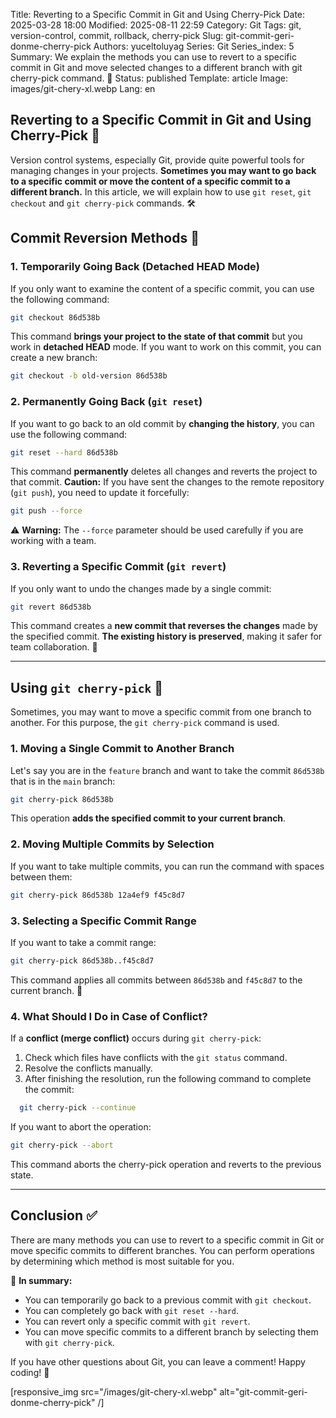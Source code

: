 Title: Reverting to a Specific Commit in Git and Using Cherry-Pick
Date: 2025-03-28 18:00
Modified: 2025-08-11 22:59
Category: Git
Tags: git, version-control, commit, rollback, cherry-pick
Slug: git-commit-geri-donme-cherry-pick
Authors: yuceltoluyag
Series: Git
Series_index: 5
Summary: We explain the methods you can use to revert to a specific commit in Git and move selected changes to a different branch with git cherry-pick command. 🚀
Status: published
Template: article
Image: images/git-chery-xl.webp
Lang: en

## Reverting to a Specific Commit in Git and Using Cherry-Pick 🎯

Version control systems, especially Git, provide quite powerful tools for managing changes in your projects. **Sometimes you may want to go back to a specific commit or move the content of a specific commit to a different branch.** In this article, we will explain how to use `git reset`, `git checkout` and `git cherry-pick` commands. 🛠️

## Commit Reversion Methods 🔄

### **1. Temporarily Going Back (Detached HEAD Mode)**

If you only want to examine the content of a specific commit, you can use the following command:

```bash
git checkout 86d538b
```

This command **brings your project to the state of that commit** but you work in **detached HEAD** mode. If you want to work on this commit, you can create a new branch:

```bash
git checkout -b old-version 86d538b
```

### **2. Permanently Going Back (`git reset`)**

If you want to go back to an old commit by **changing the history**, you can use the following command:

```bash
git reset --hard 86d538b
```

This command **permanently** deletes all changes and reverts the project to that commit. **Caution:** If you have sent the changes to the remote repository (`git push`), you need to update it forcefully:

```bash
git push --force
```

⚠️ **Warning:** The `--force` parameter should be used carefully if you are working with a team.

### **3. Reverting a Specific Commit (`git revert`)**

If you only want to undo the changes made by a single commit:

```bash
git revert 86d538b
```

This command creates a **new commit that reverses the changes** made by the specified commit. **The existing history is preserved**, making it safer for team collaboration. 🤝

---

## Using `git cherry-pick` 🍒

Sometimes, you may want to move a specific commit from one branch to another. For this purpose, the `git cherry-pick` command is used.

### **1. Moving a Single Commit to Another Branch**

Let's say you are in the `feature` branch and want to take the commit `86d538b` that is in the `main` branch:

```bash
git cherry-pick 86d538b
```

This operation **adds the specified commit to your current branch**.

### **2. Moving Multiple Commits by Selection**

If you want to take multiple commits, you can run the command with spaces between them:

```bash
git cherry-pick 86d538b 12a4ef9 f45c8d7
```

### **3. Selecting a Specific Commit Range**

If you want to take a commit range:

```bash
git cherry-pick 86d538b..f45c8d7
```

This command applies all commits between `86d538b` and `f45c8d7` to the current branch. 🚀

### **4. What Should I Do in Case of Conflict?**

If a **conflict (merge conflict)** occurs during `git cherry-pick`:

1. Check which files have conflicts with the `git status` command.
2. Resolve the conflicts manually.
3. After finishing the resolution, run the following command to complete the commit:

```bash
  git cherry-pick --continue
```

If you want to abort the operation:

```bash
git cherry-pick --abort
```

This command aborts the cherry-pick operation and reverts to the previous state.

---

## **Conclusion ✅**

There are many methods you can use to revert to a specific commit in Git or move specific commits to different branches. You can perform operations by determining which method is most suitable for you.

🚀 **In summary:**

- You can temporarily go back to a previous commit with `git checkout`.
- You can completely go back with `git reset --hard`.
- You can revert only a specific commit with `git revert`.
- You can move specific commits to a different branch by selecting them with `git cherry-pick`.

If you have other questions about Git, you can leave a comment! Happy coding! 🎉

[responsive_img src="/images/git-chery-xl.webp" alt="git-commit-geri-donme-cherry-pick" /]
